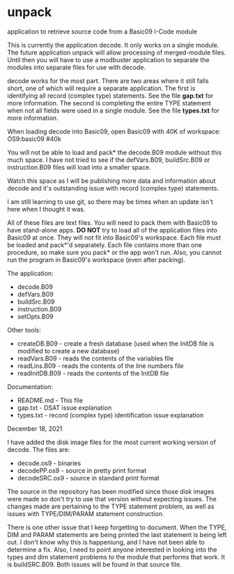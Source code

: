 # unpack
 application to retrieve source code from a Basic09 I-Code module

This is currently the application decode. It only works on a single module. The future application unpack will allow processing of merged-module files. Until then you will have to use a modbuster application to separate the modules into separate files for use with decode.

decode works for the most part. There are two areas where it still falls short, one of which will require a separate application. The first is identifying all record (complex type) statements. See the file **gap.txt** for more information. The second is completing the entire TYPE statement when not all fields were used in a single module. See the file **types.txt** for more information.

When loading decode into Basic09, open Basic09 with 40K of workspace: OS9:basic09 #40k

You will not be able to load and pack* the decode.B09 module without this much space. I have not tried to see if the defVars.B09, buildSrc.B09 or instruction.B09 files will load into a smaller space.

Watch this space as I will be publishing more data and information about decode and it's outstanding issue with record (complex type) statements.

I am still learning to use git, so there may be times when an update isn't here when I thought it was.

All of these files are text files. You will need to pack them with Basic09 to have stand-alone apps. **DO NOT** try to load all of the application files into Basic09 at once. They will not fit into Basic09's workspace. Each file must be loaded and pack*'d separately. Each file contains more than one procedure, so make sure you pack* or the app won't run. Also, you cannot run the program in Basic09's workspace (even after packing).

The application:

* decode.B09
* defVars.B09
* buildSrc.B09
* instruction.B09
* setOpts.B09

Other tools:

* createDB.B09 - create a fresh database (used when the InitDB file is modified to create a new database)
* readVars.B09 - reads the contents of the variables file
* readLins.B09 - reads the contents of the line numbers file
* readInitDB.B09 - reads the contents of the InitDB file

Documentation:

* README.md - This file
* gap.txt - DSAT issue explanation
* types.txt - record (complex type) identification issue explanation

December 18, 2021

I have added the disk image files for the most current working version of decode. The files are:

* decode.os9 - binaries
* decodePP.os9 - source in pretty print format
* decodeSRC.os9 - source in standard print format

The source in the repository has been modified since those disk images were made so don't try to use that version without expecting issues. The changes made are pertaining to the TYPE statement problem, as well as issues with TYPE/DIM/PARAM statement construction.

There is one other issue that I keep forgetting to document. When the TYPE, DIM and PARAM statements are being printed the last statement is being left out. I don't know why this is happeniung, and I have not been able to determine a fix. Also, I need to point anyone interested in looking into the types and dim statement problems to the module that performs that work. It is buildSRC.B09. Both issues  will be found in that source file.